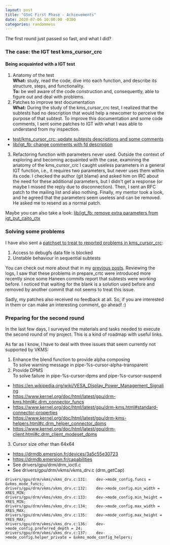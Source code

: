 ```yaml
---
layout: post
title: "GSoC First Phase - Achievements"
date: 2020-07-06 10:00:00 -0300
categories: randomness
--- 
```


The first round just passed so fast, and what I did?

### The case: the IGT test kms\_cursor\_crc

#### Being acquainted with a IGT test

1. Anatomy of the test  
**What:** study, read the code, dive into each function, and describe its
structure, steps, and functionality.  
**To:** be well aware of the code construction and, consequently, able to
figure out and deal with problems.  
2. Patches to improve test documentation  
**What:** During the study of the kms\_cursor\_crc test, I realized that the
subtests had no description that would help a newcomer to perceive the purpose
of that subtest. To improve this documentation and some code comments, I sent
some patches to IGT with what I was able to understand from my inspection.  
  * [test/kms\_cursor\_crc: update subtests descriptions and some comments](https://patchwork.freedesktop.org/patch/372944/?series=78814&rev=1)
  * [lib/igt\_fb: change comments with fd description](https://patchwork.freedesktop.org/patch/372943/?series=78814&rev=1)
3. Refactoring function with parameters never used.
Outside the context of exploring and becoming acquainted with the case,
examining the anatomy of the kms\_cursor\_crc I caught useless parameters in a
general IGT function, i.e., it requires two parameters, but never uses them
within its code. I checked the author (git blame) and asked him on IRC about
the need for these additional parameters, but I didn't get a response (or maybe
I missed the reply due to disconnection). Then, I sent an RFC patch to the
mailing list and also nothing. Finally, my mentor took a look, and he agreed
that the parameters seem useless and can be removed. He asked me to resend as
a normal patch.  

Maybe you can also take a look:
[lib/igt\_fb: remove extra parameters from igt\_put\_caito\_ctx](https://patchwork.freedesktop.org/patch/372945/?series=78815&rev=1)

### Solving some problems

I have also sent a [patchset to treat to reported problems in kms\_cursor\_crc](https://patchwork.freedesktop.org/series/78813/):
1. Access to debugfs data file is blocked
2. Unstable behaviour in sequential subtests

You can check out more about that in my [previous posts](https://melissawen.github.io/randomness/2020/06/15/status-update.html).
Reviewing the logs, I saw that these problems in prepare_crtc were introduced
more recently since some Haneen commits report that subtests were working
before. I noticed that waiting for the blank is a solution used before and
removed by another commit that not seems to treat this issue.

Sadly, my patches also received no feedback at all. So, if you are
interested in them or can make an interesting comment, go ahead! :)

### Preparing for the second round

In the last few days, I surveyed the materials and tasks needed to execute the
second round of my project. This is a kind of roadmap with useful links.

As far as I know, I have to deal with three issues that seem currently not
supported by VKMS:

1. Enhance the blend function to provide alpha composing  
To solve warning message in pipe-%s-cursor-alpha-transparent
2. Provide DPMS  
To solve failure in pipe-%s-cursor-dpms and pipe-%s-cursor-suspend
* <https://en.wikipedia.org/wiki/VESA_Display_Power_Management_Signaling>
* <https://www.kernel.org/doc/html/latest/gpu/drm-kms.html#c.drm_connector_funcs>
* <https://www.kernel.org/doc/html/latest/gpu/drm-kms.html#standard-connector-properties>
* <https://www.kernel.org/doc/html/latest/gpu/drm-kms-helpers.html#c.drm_helper_connector_dpms>
* <https://www.kernel.org/doc/html/latest/gpu/drm-client.html#c.drm_client_modeset_dpms>
3. Cursor size other than 64x64
* <https://drmdb.emersion.fr/devices/3a5c55e30723>
* <https://drmdb.emersion.fr/capabilities>
* See drivers/gpu/drm/drm_ioctl.c
* See drivers/gpu/drm/vkms/vkms_drv.c (drm\_getCap)
```
drivers/gpu/drm/vkms/vkms_drv.c:131:    dev->mode_config.funcs = &vkms_mode_funcs;
drivers/gpu/drm/vkms/vkms_drv.c:132:    dev->mode_config.min_width = XRES_MIN;
drivers/gpu/drm/vkms/vkms_drv.c:133:    dev->mode_config.min_height = YRES_MIN;
drivers/gpu/drm/vkms/vkms_drv.c:134:    dev->mode_config.max_width = XRES_MAX;
drivers/gpu/drm/vkms/vkms_drv.c:135:    dev->mode_config.max_height = YRES_MAX;
drivers/gpu/drm/vkms/vkms_drv.c:136:    dev->mode_config.preferred_depth = 24;
drivers/gpu/drm/vkms/vkms_drv.c:137:    dev->mode_config.helper_private = &vkms_mode_config_helpers;
```
